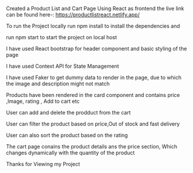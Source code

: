 Created a Product List and Cart Page Using React as frontend
the live link can be found here-: https://productlistreact.netlify.app/

To run the Project locally run npm install to install the dependencies and 

run npm start to start the project on local host

I have used React bootstrap for header component and basic styling of the page

I have used Context API for State Management

I have used Faker to get dummy data to render in the page, due to which the image and description might not match

Products have been rendered in the card component and contains price ,Image, rating , Add to cart etc

User can add and delete the prodduct from the cart

User can filter the product based on price,Out of stock and fast delivery

User can also sort the product based on the rating

The cart page conains the product details ans the price section, Which changes dynamically with the quantity of the product

Thanks for Viewing my Project
